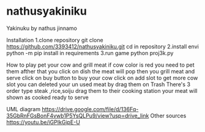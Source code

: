 # nathusyakiniku

Yakinuku by nathus jinnamo

Installation 1.clone repository git clone https://github.com/3393412/nathusyakiniku.git cd in repository 2.install envi python -m pip install in requirements 3.run game python proj3k.py

How to play pet your cow and grill meat if cow color is red you need to pet them afther that you click on dish the meat will pop then you grill meat and serve click on buy button to buy your cow click on add slot to get more cow slot you can deleted your un used meat by drag them on Trash There's 3 order type steak ,rice,soiju drag them to their cooking station your meat will shown as cooked ready to serve

UML diagram https://drive.google.com/file/d/136Fq-35GbRnFGsBonF4vwb1P5YsQLPu9/view?usp=drive_link 
Other sources 
https://youtu.be/iGPIkGipE-U
